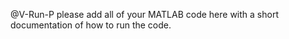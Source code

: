 @V-Run-P please add all of your MATLAB code here with a short documentation of how to run the code. 